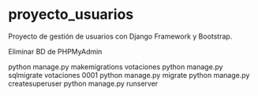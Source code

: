 # proyecto_usuarios
Proyecto de gestión de usuarios con Django Framework y Bootstrap.

Eliminar BD de PHPMyAdmin

 python manage.py makemigrations votaciones
 python manage.py sqlmigrate votaciones 0001
 python manage.py migrate
 python manage.py createsuperuser
 python manage.py runserver
